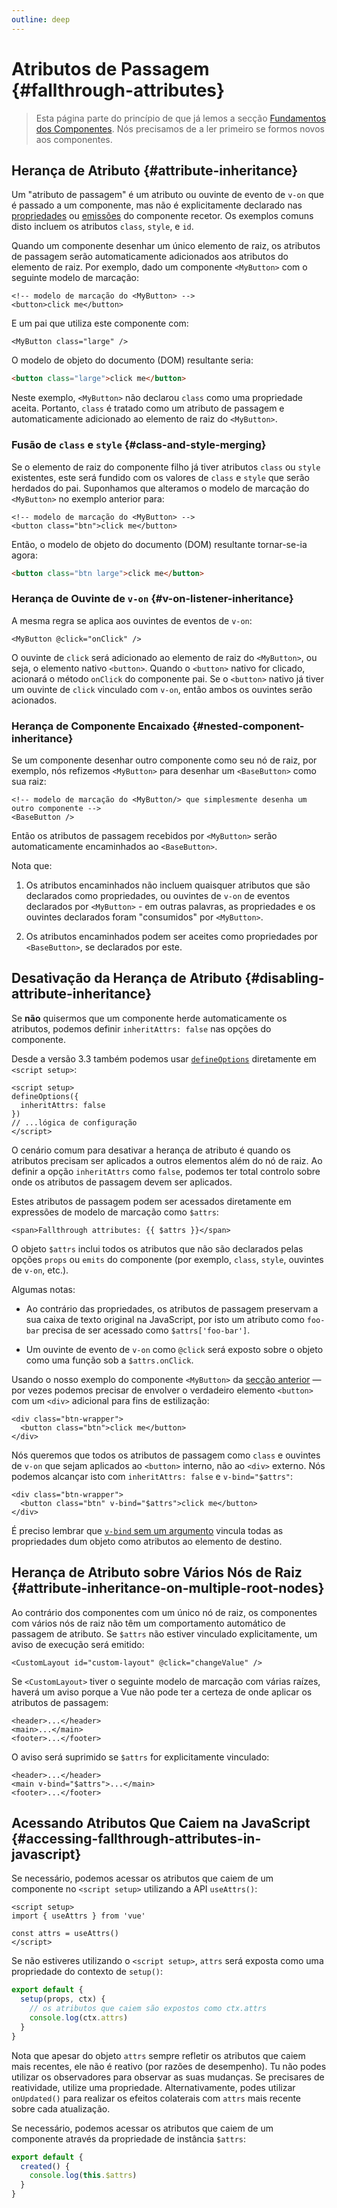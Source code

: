 ```yaml
---
outline: deep
---
```


# Atributos de Passagem {#fallthrough-attributes}

> Esta página parte do princípio de que já lemos a secção [Fundamentos dos Componentes](/guide/essentials/component-basics). Nós precisamos de a ler primeiro se formos novos aos componentes.

## Herança de Atributo {#attribute-inheritance}

Um "atributo de passagem" é um atributo ou ouvinte de evento de `v-on` que é passado a um componente, mas não é explicitamente declarado nas [propriedades](./props) ou [emissões](./events#declaring-emitted-events) do componente recetor. Os exemplos comuns disto incluem os atributos `class`, `style`, e `id`.

Quando um componente desenhar um único elemento de raiz, os atributos de passagem serão automaticamente adicionados aos atributos do elemento de raiz. Por exemplo, dado um componente `<MyButton>` com o seguinte modelo de marcação:

```vue-html
<!-- modelo de marcação do <MyButton> -->
<button>click me</button>
```

E um pai que utiliza este componente com:

```vue-html
<MyButton class="large" />
```

O modelo de objeto do documento (DOM) resultante seria:

```html
<button class="large">click me</button>
```

Neste exemplo, `<MyButton>` não declarou `class` como uma propriedade aceita. Portanto, `class` é tratado como um atributo de passagem e automaticamente adicionado ao elemento de raiz do `<MyButton>`.

### Fusão de `class` e `style` {#class-and-style-merging}

Se o elemento de raiz do componente filho já tiver atributos `class` ou `style` existentes, este será fundido com os valores de `class` e `style` que serão herdados do pai. Suponhamos que alteramos o modelo de marcação do `<MyButton>` no exemplo anterior para:

```vue-html
<!-- modelo de marcação do <MyButton> -->
<button class="btn">click me</button>
```

Então, o modelo de objeto do documento (DOM) resultante tornar-se-ia agora:

```html
<button class="btn large">click me</button>
```

### Herança de Ouvinte de `v-on` {#v-on-listener-inheritance}

A mesma regra se aplica aos ouvintes de eventos de `v-on`:

```vue-html
<MyButton @click="onClick" />
```

O ouvinte de `click` será adicionado ao elemento de raiz do `<MyButton>`, ou seja, o elemento nativo `<button>`. Quando o `<button>` nativo for clicado, acionará o método `onClick` do componente pai. Se o `<button>` nativo já tiver um ouvinte de `click` vinculado com `v-on`, então ambos os ouvintes serão acionados.

### Herança de Componente Encaixado {#nested-component-inheritance}

Se um componente desenhar outro componente como seu nó de raiz, por exemplo, nós refizemos `<MyButton>` para desenhar um `<BaseButton>` como sua raiz:

```vue-html
<!-- modelo de marcação do <MyButton/> que simplesmente desenha um outro componente -->
<BaseButton />
```

Então os atributos de passagem recebidos por `<MyButton>` serão automaticamente encaminhados ao `<BaseButton>`.

Nota que:

1. Os atributos encaminhados não incluem quaisquer atributos que são declarados como propriedades, ou ouvintes de `v-on` de eventos declarados por `<MyButton>` - em outras palavras, as propriedades e os ouvintes declarados foram "consumidos" por `<MyButton>`.

2. Os atributos encaminhados podem ser aceites como propriedades por `<BaseButton>`, se declarados por este.

## Desativação da Herança de Atributo {#disabling-attribute-inheritance}

Se **não** quisermos que um componente herde automaticamente os atributos, podemos definir `inheritAttrs: false` nas opções do componente.

<div class="composition-api">

Desde a versão 3.3 também podemos usar [`defineOptions`](/api/sfc-script-setup#defineoptions) diretamente em `<script setup>`:

```vue
<script setup>
defineOptions({
  inheritAttrs: false
})
// ...lógica de configuração
</script>
```

</div>

O cenário comum para desativar a herança de atributo é quando os atributos precisam ser aplicados a outros elementos além do nó de raiz. Ao definir a opção `inheritAttrs` como `false`, podemos ter total controlo sobre onde os atributos de passagem devem ser aplicados.

Estes atributos de passagem podem ser acessados diretamente em expressões de modelo de marcação como `$attrs`:

```vue-html
<span>Fallthrough attributes: {{ $attrs }}</span>
```

O objeto `$attrs` inclui todos os atributos que não são declarados pelas opções `props` ou `emits` do componente (por exemplo, `class`, `style`, ouvintes de `v-on`, etc.).

Algumas notas:

- Ao contrário das propriedades, os atributos de passagem preservam a sua caixa de texto original na JavaScript, por isto um atributo como `foo-bar` precisa de ser acessado como `$attrs['foo-bar']`.

- Um ouvinte de evento de `v-on` como `@click` será exposto sobre o objeto como uma função sob a `$attrs.onClick`.

Usando o nosso exemplo do componente `<MyButton>` da [secção anterior](#attribute-inheritance) — por vezes podemos precisar de envolver o verdadeiro elemento `<button>` com um `<div>` adicional para fins de estilização:

```vue-html
<div class="btn-wrapper">
  <button class="btn">click me</button>
</div>
```

Nós queremos que todos os atributos de passagem como `class` e ouvintes de `v-on` que sejam aplicados ao `<button>` interno, não ao `<div>` externo. Nós podemos alcançar isto com `inheritAttrs: false` e `v-bind="$attrs"`:

```vue-html{2}
<div class="btn-wrapper">
  <button class="btn" v-bind="$attrs">click me</button>
</div>
```

É preciso lembrar que [`v-bind` sem um argumento](/guide/essentials/template-syntax#dynamically-binding-multiple-attributes) vincula todas as propriedades dum objeto como atributos ao elemento de destino.

## Herança de Atributo sobre Vários Nós de Raiz {#attribute-inheritance-on-multiple-root-nodes}

Ao contrário dos componentes com um único nó de raiz, os componentes com vários nós de raiz não têm um comportamento automático de passagem de atributo. Se `$attrs` não estiver vinculado explicitamente, um aviso de execução será emitido:

```vue-html
<CustomLayout id="custom-layout" @click="changeValue" />
```

Se `<CustomLayout>` tiver o seguinte modelo de marcação com várias raízes, haverá um aviso porque a Vue não pode ter a certeza de onde aplicar os atributos de passagem:

```vue-html
<header>...</header>
<main>...</main>
<footer>...</footer>
```

O aviso será suprimido se `$attrs` for explicitamente vinculado:

```vue-html{2}
<header>...</header>
<main v-bind="$attrs">...</main>
<footer>...</footer>
```

## Acessando Atributos Que Caiem na JavaScript {#accessing-fallthrough-attributes-in-javascript}

<div class="composition-api">

Se necessário, podemos acessar os atributos que caiem de um componente no `<script setup>` utilizando a API `useAttrs()`:

```vue
<script setup>
import { useAttrs } from 'vue'

const attrs = useAttrs()
</script>
```

Se não estiveres utilizando o `<script setup>`, `attrs` será exposta como uma propriedade do contexto de `setup()`:

```js
export default {
  setup(props, ctx) {
    // os atributos que caiem são expostos como ctx.attrs
    console.log(ctx.attrs)
  }
}
```

Nota que apesar do objeto `attrs` sempre refletir os atributos que caiem mais recentes, ele não é reativo (por razões de desempenho). Tu não podes utilizar os observadores para observar as suas mudanças. Se precisares de reatividade, utilize uma propriedade. Alternativamente, podes utilizar `onUpdated()` para realizar os efeitos colaterais com `attrs` mais recente sobre cada atualização.

</div>

<div class="options-api">

Se necessário, podemos acessar os atributos que caiem de um componente através da propriedade de instância `$attrs`:

```js
export default {
  created() {
    console.log(this.$attrs)
  }
}
```

</div>
